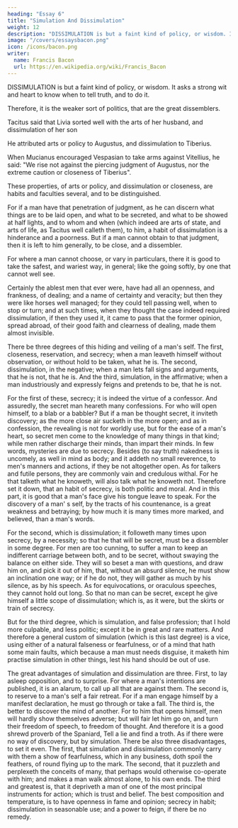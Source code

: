 ```yaml
---
heading: "Essay 6"
title: "Simulation And Dissimulation"
weight: 12
description: "DISSIMULATION is but a faint kind of policy, or wisdom. It asks a strong wit and heart to know when to tell truth, and to do it."
image: "/covers/essaysbacon.png"
icon: /icons/bacon.png
writer:
  name: Francis Bacon
  url: https://en.wikipedia.org/wiki/Francis_Bacon
---
```




DISSIMULATION is but a faint kind of policy, or wisdom. It asks a strong wit and heart to know when to tell truth, and to do it. 

Therefore, it is the weaker sort of politics, that are the great dissemblers.

Tacitus said that Livia sorted well with the arts of her husband, and dissimulation of her son

He attributed arts or policy to Augustus, and dissimulation to Tiberius. 

When Mucianus encouraged Vespasian to take arms against Vitellius, he said: "We rise not against the piercing judgment of Augustus, nor the extreme caution or closeness of Tiberius". 

These properties, of arts or policy, and dissimulation or closeness, are habits and faculties several, and to be distinguished. 

For if a man have that penetration of judgment, as he can discern what things are to be laid open, and what to be secreted, and what to be showed at half lights, and to whom and when (which indeed are arts of state, and arts of life, as Tacitus well calleth them), to him, a habit of dissimulation is a hinderance and a poorness. But if a man cannot obtain to that judgment, then it is left to him generally, to be close, and a dissembler. 

For where a man cannot choose, or vary in particulars, there it is good to take the safest, and wariest way, in general; like the going softly, by one that cannot well see. 

Certainly the ablest men that ever were, have had all an openness, and frankness, of dealing; and a name of certainty and veracity; but then they were like horses well managed; for they could tell passing well, when to stop or turn; and at such times, when they thought the case indeed required dissimulation, if then they used it, it came to pass that the former opinion, spread abroad, of their good faith and clearness of dealing, made them almost invisible.

There be three degrees of this hiding and veiling of a man's self. The first, closeness, reservation, and secrecy; when a man leaveth himself without observation, or without hold to be taken, what he is. The second, dissimulation, in the negative; when a man lets fall signs and arguments, that he is not, that he is. And the third, simulation, in the affirmative; when a man industriously and expressly feigns and pretends to be, that he is not.

For the first of these, secrecy; it is indeed the virtue of a confessor. And assuredly, the secret man heareth many confessions. For who will open himself, to a blab or a babbler? But if a man be thought secret, it inviteth discovery; as the more close air sucketh in the more open; and as in confession, the revealing is not for worldly use, but for the ease of a man's heart, so secret men come to the knowledge of many things in that kind; while men rather discharge their minds, than impart their minds. In few words, mysteries are due to secrecy. Besides (to say truth) nakedness is uncomely, as well in mind as body; and it addeth no small reverence, to men's manners and actions, if they be not altogether open. As for talkers and futile persons, they are commonly vain and credulous withal. For he that talketh what he knoweth, will also talk what he knoweth not. Therefore set it down, that an habit of secrecy, is both politic and moral. And in this part, it is good that a man's face give his tongue leave to speak. For the discovery of a man' s self, by the tracts of his countenance, is a great weakness and betraying; by how much it is many times more marked, and believed, than a man's words.

For the second, which is dissimulation; it followeth many times upon secrecy, by a necessity; so that he that will be secret, must be a dissembler in some degree. For men are too cunning, to suffer a man to keep an indifferent carriage between both, and to be secret, without swaying the balance on either side. They will so beset a man with questions, and draw him on, and pick it out of him, that, without an absurd silence, he must show an inclination one way; or if he do not, they will gather as much by his silence, as by his speech. As for equivocations, or oraculous speeches, they cannot hold out long. So that no man can be secret, except he give himself a little scope of dissimulation; which is, as it were, but the skirts or train of secrecy.

But for the third degree, which is simulation, and false profession; that I hold more culpable, and less politic; except it be in great and rare matters. And therefore a general custom of simulation (which is this last degree) is a vice, using either of a natural falseness or fearfulness, or of a mind that hath some main faults, which because a man must needs disguise, it maketh him practise simulation in other things, lest his hand should be out of use.

The great advantages of simulation and dissimulation are three. First, to lay asleep opposition, and to surprise. For where a man's intentions are published, it is an alarum, to call up all that are against them. The second is, to reserve to a man's self a fair retreat. For if a man engage himself by a manifest declaration, he must go through or take a fall. The third is, the better to discover the mind of another. For to him that opens himself, men will hardly show themselves adverse; but will fair let him go on, and turn their freedom of speech, to freedom of thought. And therefore it is a good shrewd proverb of the Spaniard, Tell a lie and find a troth. As if there were no way of discovery, but by simulation. There be also three disadvantages, to set it even. The first, that simulation and dissimulation commonly carry with them a show of fearfulness, which in any business, doth spoil the feathers, of round flying up to the mark. The second, that it puzzleth and perplexeth the conceits of many, that perhaps would otherwise co-operate with him; and makes a man walk almost alone, to his own ends. The third and greatest is, that it depriveth a man of one of the most principal instruments for action; which is trust and belief. The best composition and temperature, is to have openness in fame and opinion; secrecy in habit; dissimulation in seasonable use; and a power to feign, if there be no remedy.




